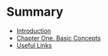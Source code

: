 # Summary

* [Introduction](README.md)
* [Chapter One. Basic Concepts](chapter-one-basic-concepts.md)
* [Useful Links](useful-links.md)

